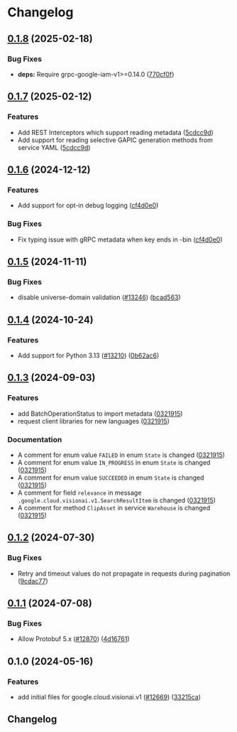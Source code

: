 # Changelog

## [0.1.8](https://github.com/googleapis/google-cloud-python/compare/google-cloud-visionai-v0.1.7...google-cloud-visionai-v0.1.8) (2025-02-18)


### Bug Fixes

* **deps:** Require grpc-google-iam-v1&gt;=0.14.0 ([770cf0f](https://github.com/googleapis/google-cloud-python/commit/770cf0f31125586a8622e9639f6d24c1bafa9b31))

## [0.1.7](https://github.com/googleapis/google-cloud-python/compare/google-cloud-visionai-v0.1.6...google-cloud-visionai-v0.1.7) (2025-02-12)


### Features

* Add REST Interceptors which support reading metadata ([5cdcc9d](https://github.com/googleapis/google-cloud-python/commit/5cdcc9d9d3e259c9a743895940552eb75b4554d3))
* Add support for reading selective GAPIC generation methods from service YAML ([5cdcc9d](https://github.com/googleapis/google-cloud-python/commit/5cdcc9d9d3e259c9a743895940552eb75b4554d3))

## [0.1.6](https://github.com/googleapis/google-cloud-python/compare/google-cloud-visionai-v0.1.5...google-cloud-visionai-v0.1.6) (2024-12-12)


### Features

* Add support for opt-in debug logging ([cf4d0e0](https://github.com/googleapis/google-cloud-python/commit/cf4d0e0ddd6d9d8808bde59d8b62acb4ff7f1750))


### Bug Fixes

* Fix typing issue with gRPC metadata when key ends in -bin ([cf4d0e0](https://github.com/googleapis/google-cloud-python/commit/cf4d0e0ddd6d9d8808bde59d8b62acb4ff7f1750))

## [0.1.5](https://github.com/googleapis/google-cloud-python/compare/google-cloud-visionai-v0.1.4...google-cloud-visionai-v0.1.5) (2024-11-11)


### Bug Fixes

* disable universe-domain validation  ([#13246](https://github.com/googleapis/google-cloud-python/issues/13246)) ([bcad563](https://github.com/googleapis/google-cloud-python/commit/bcad563acea541bb51f9fbd005f18e9f32e381f0))

## [0.1.4](https://github.com/googleapis/google-cloud-python/compare/google-cloud-visionai-v0.1.3...google-cloud-visionai-v0.1.4) (2024-10-24)


### Features

* Add support for Python 3.13 ([#13210](https://github.com/googleapis/google-cloud-python/issues/13210)) ([0b62ac6](https://github.com/googleapis/google-cloud-python/commit/0b62ac6aa99bd3259a088097630f2bd1f06825e6))

## [0.1.3](https://github.com/googleapis/google-cloud-python/compare/google-cloud-visionai-v0.1.2...google-cloud-visionai-v0.1.3) (2024-09-03)


### Features

* add BatchOperationStatus to import metadata ([0321915](https://github.com/googleapis/google-cloud-python/commit/0321915e31c12f24e96b778b5b3814507ff547d6))
* request client libraries for new languages ([0321915](https://github.com/googleapis/google-cloud-python/commit/0321915e31c12f24e96b778b5b3814507ff547d6))


### Documentation

* A comment for enum value `FAILED` in enum `State` is changed ([0321915](https://github.com/googleapis/google-cloud-python/commit/0321915e31c12f24e96b778b5b3814507ff547d6))
* A comment for enum value `IN_PROGRESS` in enum `State` is changed ([0321915](https://github.com/googleapis/google-cloud-python/commit/0321915e31c12f24e96b778b5b3814507ff547d6))
* A comment for enum value `SUCCEEDED` in enum `State` is changed ([0321915](https://github.com/googleapis/google-cloud-python/commit/0321915e31c12f24e96b778b5b3814507ff547d6))
* A comment for field `relevance` in message `.google.cloud.visionai.v1.SearchResultItem` is changed ([0321915](https://github.com/googleapis/google-cloud-python/commit/0321915e31c12f24e96b778b5b3814507ff547d6))
* A comment for method `ClipAsset` in service `Warehouse` is changed ([0321915](https://github.com/googleapis/google-cloud-python/commit/0321915e31c12f24e96b778b5b3814507ff547d6))

## [0.1.2](https://github.com/googleapis/google-cloud-python/compare/google-cloud-visionai-v0.1.1...google-cloud-visionai-v0.1.2) (2024-07-30)


### Bug Fixes

* Retry and timeout values do not propagate in requests during pagination ([9cdac77](https://github.com/googleapis/google-cloud-python/commit/9cdac77b20a8c9720aa668639e3ca6d1e759a2de))

## [0.1.1](https://github.com/googleapis/google-cloud-python/compare/google-cloud-visionai-v0.1.0...google-cloud-visionai-v0.1.1) (2024-07-08)


### Bug Fixes

* Allow Protobuf 5.x ([#12870](https://github.com/googleapis/google-cloud-python/issues/12870)) ([4d16761](https://github.com/googleapis/google-cloud-python/commit/4d16761640dd8e35410b3219b7d675d7668d2f88))

## 0.1.0 (2024-05-16)


### Features

* add initial files for google.cloud.visionai.v1 ([#12669](https://github.com/googleapis/google-cloud-python/issues/12669)) ([33215ca](https://github.com/googleapis/google-cloud-python/commit/33215cabb9878c0f8198be389f1228164f0a6307))

## Changelog
